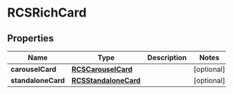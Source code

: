 

# RCSRichCard


## Properties

| Name | Type | Description | Notes |
|------------ | ------------- | ------------- | -------------|
|**carouselCard** | [**RCSCarouselCard**](RCSCarouselCard.md) |  |  [optional] |
|**standaloneCard** | [**RCSStandaloneCard**](RCSStandaloneCard.md) |  |  [optional] |



